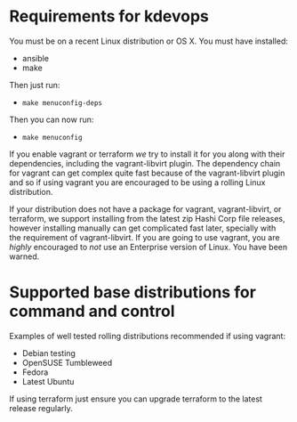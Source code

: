 # Requirements for kdevops

You must be on a recent Linux distribution or OS X. You must have installed:

  * ansible
  * make

Then just run:

  * `make menuconfig-deps`

Then you can now run:

  * `make menuconfig`

If you enable vagrant or terraform *we* try to install it for you along with
their dependencies, including the vagrant-libvirt plugin. The dependency chain
for vagrant can get complex quite fast because of the vagrant-libvirt plugin
and so if using vagrant you are encouraged to be using a rolling Linux
distribution.

If your distribution does not have a package for vagrant, vagrant-libvirt, or
terraform, we support installing from the latest zip Hashi Corp file releases,
however installing manually can get complicated fast later, specially with
the requirement of vagrant-libvirt. If you are going to use vagrant, you
are *highly* encouraged to *not* use an Enterprise version of Linux. You have
been warned.

# Supported base distributions for command and control

Examples of well tested rolling distributions recommended if using vagrant:

  * Debian testing
  * OpenSUSE Tumbleweed
  * Fedora
  * Latest Ubuntu

If using terraform just ensure you can upgrade terraform to the latest release
regularly.
